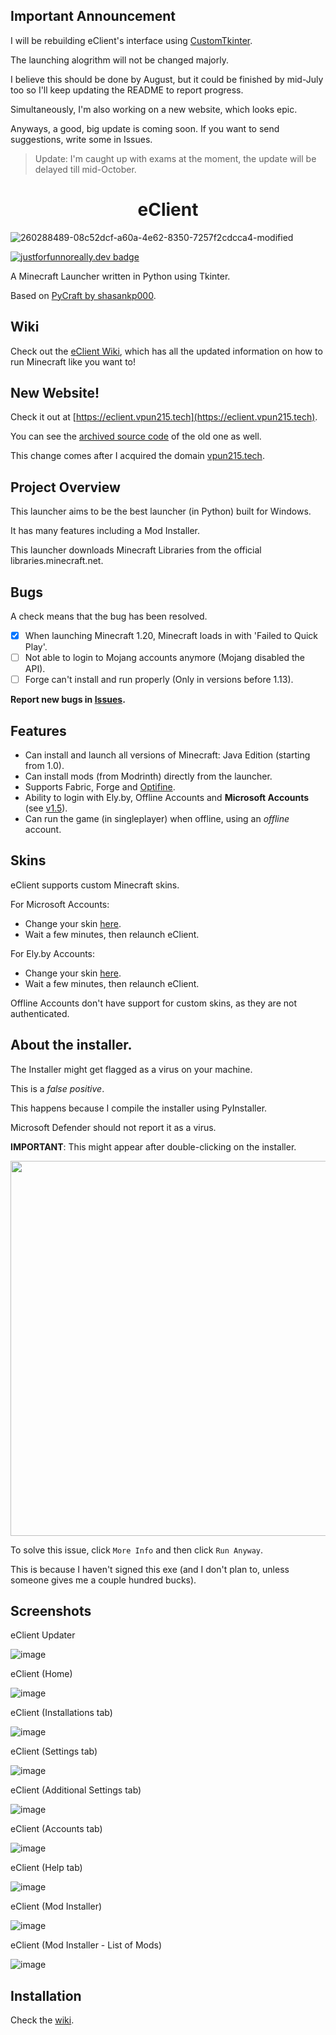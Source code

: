 ## Important Announcement
I will be rebuilding eClient's interface using [CustomTkinter](https://github.com/TomSchimansky/CustomTkinter). 

The launching alogrithm will not be changed majorly. 

I believe this should be done by August, but it could be finished by mid-July too so I'll keep updating the README to report progress.

Simultaneously, I'm also working on a new website, which looks epic.

Anyways, a good, big update is coming soon. If you want to send suggestions, write some in Issues.

 > Update: I'm caught up with exams at the moment, the update will be delayed till mid-October. 
<h1 align="center">eClient</h1>

![260288489-08c52dcf-a60a-4e62-8350-7257f2cdcca4-modified](https://github.com/v-pun215/eClient/assets/67716965/1d990031-e88f-4956-a086-54b5b047e5ef)

[![justforfunnoreally.dev badge](https://img.shields.io/badge/justforfunnoreally-dev-9ff)](https://justforfunnoreally.dev)

A Minecraft Launcher written in Python using Tkinter.

Based on [PyCraft by shasankp000](https://github.com/shasankp000/PyCraft).

## Wiki
Check out the [eClient Wiki](https://github.com/v-pun215/eClient/wiki), which has all the updated information on how to run Minecraft like you want to!

## New Website!
Check it out at [https://eclient.vpun215.tech](https://eclient.vpun215.tech).

You can see the [archived source code](https://github.com/v-pun215/eClient-website) of the old one as well.

This change comes after I acquired the domain [vpun215.tech](https://vpun215.tech).

## Project Overview
This launcher aims to be the best launcher (in Python) built for Windows.

It has many features including a Mod Installer.

This launcher downloads Minecraft Libraries from the official libraries.minecraft.net.

## Bugs
A check means that the bug has been resolved.

- [x] When launching Minecraft 1.20, Minecraft loads in with 'Failed to Quick Play'. 
- [ ] Not able to login to Mojang accounts anymore (Mojang disabled the API).
- [ ] Forge can't install and run properly (Only in versions before 1.13).

**Report new bugs in [Issues](https://github.com/v-pun215/eClient/issues).**
## Features
- Can install and launch all versions of Minecraft: Java Edition (starting from 1.0).
- Can install mods (from Modrinth) directly from the launcher.
- Supports Fabric, Forge and [Optifine](https://optifine.net).
- Ability to login with Ely.by, Offline Accounts and **Microsoft Accounts** (see [v1.5](https://github.com/v-pun215/eClient/releases/v1.5)).
- Can run the game (in singleplayer) when offline, using an *offline* account.

## Skins
eClient supports custom Minecraft skins.

For Microsoft Accounts:
 - Change your skin [here](https://www.minecraft.net/en-us/msaprofile/mygames/editskin).
 - Wait a few minutes, then relaunch eClient.

For Ely.by Accounts:
 - Change your skin [here](https://ely.by/skins).
 - Wait a few minutes, then relaunch eClient.

Offline Accounts don't have support for custom skins, as they are not authenticated.

## About the installer.
The Installer might get flagged as a virus on your machine.

This is a *false positive*.

This happens because I compile the installer using PyInstaller.

Microsoft Defender should not report it as a virus.

**IMPORTANT**: This might appear after double-clicking on the installer.

<img src="https://github.com/v-pun215/eClient/assets/67716965/f6333cfa-874c-4d0d-a0a8-0e813b78de05" width=600px height=600px />


To solve this issue, click ```More Info``` and then click ```Run Anyway```.

This is because I haven't signed this exe (and I don't plan to, unless someone gives me a couple hundred bucks).
## Screenshots
eClient Updater

![image](https://github.com/v-pun215/eClient/assets/67716965/4fce9a7d-ad96-4dcf-8850-f218ee10f884)





eClient (Home)

![image](https://github.com/v-pun215/eClient/assets/67716965/fd9a1fbe-ebe2-4077-8cb6-81ef3752e69d)



eClient (Installations tab)

![image](https://github.com/v-pun215/eClient/assets/67716965/1ff0dd9f-f31b-4f40-9b28-a803b5dcf073)



eClient (Settings tab)

![image](https://github.com/v-pun215/eClient/assets/67716965/4b6bffea-012f-4459-ae0c-9f9adf4de4a1)



eClient (Additional Settings tab)

![image](https://github.com/v-pun215/eClient/assets/67716965/1b96cf30-312b-4039-8201-0cc3c4b6eead)



eClient (Accounts tab)

![image](https://github.com/v-pun215/eClient/assets/67716965/00f40c86-be37-416d-9342-6133f88317a4)



eClient (Help tab)

![image](https://github.com/v-pun215/eClient/assets/67716965/5e038d32-96cd-4e75-9c46-0b21a4c99638)


eClient (Mod Installer)

![image](https://github.com/v-pun215/eClient/assets/67716965/79555e54-3bd4-41fa-b70a-ecc4870fc13e)






eClient (Mod Installer - List of Mods)

![image](https://github.com/v-pun215/eClient/assets/67716965/7fd0ae69-fce5-4563-9933-6b33e9715325)


## Installation
Check the [wiki](https://github.com/v-pun215/eClient).
    

